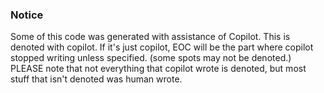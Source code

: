 ### Notice
Some of this code was generated with assistance of Copilot. This is denoted with copilot. If it's just copilot, EOC will be the part where copilot stopped writing unless specified. (some spots may not be denoted.)
PLEASE note that not everything that copilot wrote is denoted, but most stuff that isn't denoted was human wrote.